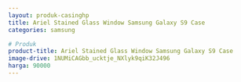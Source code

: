 ```yaml
---
layout: produk-casinghp
title: Ariel Stained Glass Window Samsung Galaxy S9 Case
categories: samsung

# Produk
product-title: Ariel Stained Glass Window Samsung Galaxy S9 Case
image-drive: 1NUMiCAGbb_ucktje_NXlyk9qiK32J496
harga: 90000
---
```

